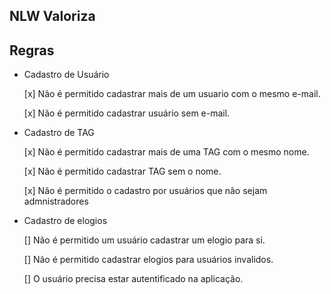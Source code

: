## NLW Valoriza

## Regras

- Cadastro de Usuário

  [x] Não é permitido cadastrar mais de um usuario com o mesmo e-mail.

  [x] Não é permitido cadastrar usuário sem e-mail.


- Cadastro de TAG

  [x] Não é permitido cadastrar mais de uma TAG com o mesmo nome.

  [x] Não é permitido cadastrar TAG sem o nome.

  [x] Não é permitido o cadastro por usuários que não sejam admnistradores 

- Cadastro de elogios

  [] Não é permitido um usuário cadastrar um elogio para si.

  [] Não é permitido cadastrar elogios para usuários invalidos.

  [] O usuário precisa estar autentificado na aplicação.